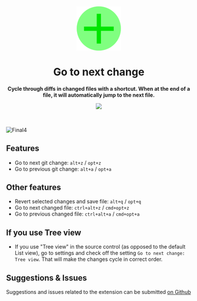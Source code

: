 <h1 align="center">
  <br>
  <a href="https://marketplace.visualstudio.com/items?itemName=alfredbirk.go-to-next-change">
    <img src="https://github.com/alfredbirk/go-to-next-change/raw/main/src/logo.png" alt="logo" width="120" />
  </a>
  <br>
  <br>
  Go to next change
  <br>
</h1>

<h3 align="center" style="font-size: 14px">Cycle through diffs in changed files with a shortcut. When at the end of a file, it will automatically jump to the next file.</h3>

<p align="center">
  <a href="https://marketplace.visualstudio.com/items?itemName=alfredbirk.go-to-next-change">
      <img src="https://img.shields.io/visual-studio-marketplace/v/alfredbirk.go-to-next-change?color=brightgreen&label=VS%20Marketplace" />
  </a>
</p>
<br>

![Final4](https://github.com/alfredbirk/go-to-next-change/assets/11172530/456b380f-e555-404c-9e7d-39b9f3b127ff)

## Features

-   Go to next git change: `alt+z` / `opt+z`
-   Go to previous git change: `alt+a` / `opt+a`

## Other features

-   Revert selected changes and save file: `alt+q` / `opt+q`
-   Go to next changed file: `ctrl+alt+z` / `cmd+opt+z`
-   Go to previous changed file: `ctrl+alt+a` / `cmd+opt+a`

## If you use Tree view

-   If you use "Tree view" in the source control (as opposed to the default List view), go to settings and check off the setting `Go to next change: Tree view`. That will make the changes cycle in correct order.

## Suggestions & Issues

Suggestions and issues related to the extension can be submitted [on Github](https://github.com/alfredbirk/go-to-next-change/issues)
